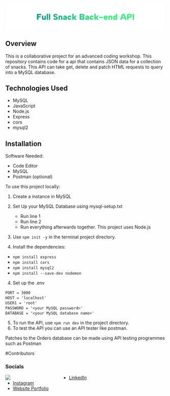 <img src="./fullsnack-backend.png" alt="fullsnack backend api">

## Overview

This is a collaborative project for an advanced coding workshop. This repository contains code for a api that contains JSON data for a collection of snacks. This API can take get, delete and patch HTML requests to query into a MySQL database.

## Technologies Used

- MySQL
- JavaScript
- Node.js
- Express
- cors
- mysql2


## Installation

Software Needed:
- Code Editor
- MySQL
- Postman (optional)

To use this project locally:

1. Create a instance in MySQL
2. Set Up your MySQL Database using mysql-setup.txt
   * Run line 1
   * Run line 2
   * Run everything afterwards together.
This project uses Node.js

4. Use `npm init -y` in the terminal project directory.
5. Install the dependencies:
  * `npm install express`
  * `npm install cors`
  * `npm install mysql2`
  * `npm install --save-dev nodemon`
4. Set up the .env
```
PORT = 3000
HOST = 'localhost'
USER1 = 'root'
PASSWORD = '<your MySQL password>'
DATABASE = '<your MySQL database name>'
```
    
5. To run the API, use `npm run dev` in the project directory.
6. To test the API you can use an API tester like postman.

Patches to the Orders database can be made using API testing programmes such as Postman

#Contributors 

### Socials 

<img align="left" src="./ME-pf.gif" width="200">

- [LinkedIn](https://www.linkedin.com/in/collinscomondi/) <br>
- [Instagram](https://www.instagram.com/someprofoundname/) <br>
- [Website Portfolio](https://www.someprofoundname.com)
